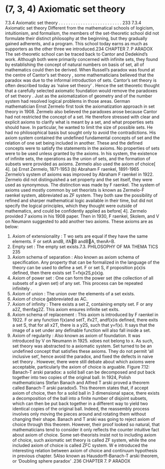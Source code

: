 # (7, 3, 4) Axiomatic set theory

7.3.4 Axiomatic set theory . . . . . . . . . . . . . . . . . . . . . . . . . . 233
7.3.4 Axiomatic set theory
Different from the mathematical schools of logicism, intuitionism, and formalism, the
members of the set-theoretic school did not formulate their distinct philosophy at the
beginning, but they gradually gained adherents, and a program. This school today earns
as much as supporters as the other three we introduced.234 CHAPTER 7. P ARADOX
The set-theoretic school can be traced back to Cantor and Dedekind’s work. Although
both were primarily concerned with infinite sets, they found by establishing the concept of
natural numbers on basis of set, all of mathematics could then be derived. When Russell’s
paradox was found at the centre of Cantor’s set theory , some mathematicians believed
that the paradox was due to the informal introduction of sets. Cantor’s set theory is often
described today as ‘naive set theory’ . Hence the set theoretic thought that a carefully
selected axiomatic foundation would remove the paradoxes of set theory . Just as the
axiomatization of geometry and of the number system had resolved logical problems in
those areas. German mathematician Ernst Zermelo first took the axiomatization approach
in set theory in 1908.
Zermelo also believed the paradoxes arose because Cantor had not restricted the concept of a set. He therefore stressed with clear and explicit axioms to clarify what is meant
by a set, and what properties sets should have. In particular, he wanted to limit the size of
possible sets. He had no philosophical basis but sought only to avoid the contradictions.
His axiom system contained the undefined fundamental concepts of set and the relation
of one set being included in another. These and the defined concepts were to satisfy the
statements in the axioms. No properties of sets were to be used unless granted by the
axioms. In his system, the existence of infinite sets, the operations as the union of sets,
and the formation of subsets were provided as axioms. Zermelo also used the axiom of
choice[ 4].
(a) Ernst Zermelo, 1871-1953
 (b) Abraham F raenkel, 1891-1965
Zermelo’s system of axioms was improved by Abraham F raenkel in 1922. Zermelo did
not distinguished a set property and the set itself, they were used as synonymous. The
distinction was made by F raenkel. The system of axioms used mostly common by set
theorists is known as Zermelo-F raenkel system, abbreviated as ZF system. They both
saw the possibility of refined and sharper mathematical logic available in their time, but
did not specify the logical principles, which they thought were outside of mathematics,
and could be confidently applied as before[ 4].
Zermelo provided 7 axioms in his 1908 paper. Then in 1930, F raenkel, Skolem, and
V on Neumann suggested to add another two axioms. These axioms are as below:
1. Axiom of extensionality : T wo sets are equal if they have the same elements. F or
setA andB, ifAB andBA, thenA=B.
2. Empty set : The empty set exists.7.3. PHILOSOPHY OF MA THEMA TICS 235
3. Axiom schema of separation : Also known as axiom schema of specification.
Any property that can be formalized in the language of the theory can be used
to define a set. F or set S, if proposition p(x)is defined, then there exists set
T=fxjx2S,p(x)g.
4. Axiom of power set : One can form the power set (the collection of all subsets of
a given set) of any set. This process can be repeated infinitely .
5. Axiom of union : The union over the elements of a set exists.
6. Axiom of choice ğabbreviated as AC.
7. Axiom of infinity : There exists a set Z, containing empty set. F or any a2Z,
thenfag2Z. This axiom ensures infinite set exits.
8. Axiom schema of replacement : This axiom is introduced by F raenkel in 1922.
F or any function f(x)and setT, ifx2T, andf(x)is defined, there exits a set S,
that for all x2T, there is a y2S, such that y=f(x). It says that the image of a
set under any definable function will also fall inside a set.
9. Axiom of regularity : Also known as axiom of foundation. It was introduced by
V on Neumann in 1925. xdoes not belong to x.
As such, set theory was abstracted to a axiomatic system. Set turned to be an undefined concept that satisfies these axioms. They do not permit ‘all inclusive set’, hence
avoid the paradox, and fixed the defects in naive set theory . However, there were still
debate about which axioms were acceptable, particularly the axiom of choice is arguable.
Figure 7.12: Banach-T arski paradox: a solid ball can be decomposed and put back together into two copies of the original ball.
In 1924, Polish mathematicians Stefan Banach and Alfred T arski proved a theorem
called Banach-T arski paradox5. This theorem states that, if accept axiom of choice, then
for a solid ball in 3 dimensional space, there exists a decomposition of the ball into a
finite number of disjoint subsets, which can then be put back together in a different way
to yield two identical copies of the original ball. Indeed, the reassembly process involves
only moving the pieces around and rotating them without changing their shape. Banach
and T arski was going to reject axiom of choice through this theorem. However, their
proof looked so natural, that mathematicians tend to consider it only reflects the counter
intuitive fact about axiom of choice. Some set-theorists insist not to including axiom of
choice, such axiomatic set theory is called ZF system, while the one included axiom of
choice is called ZFC system. W e introduced the interesting relation between axiom of
choice and continuum hypothesis in previous chapter.
5Also known as Hausdorff-Banach-T arski theorem, or ‘Doubling sphere paradox’ .236 CHAPTER 7. P ARADOX

